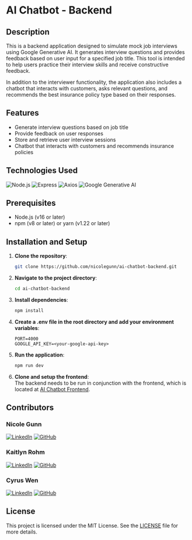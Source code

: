 # AI Chatbot - Backend

## Description

This is a backend application designed to simulate mock job interviews using Google Generative AI. It generates interview questions and provides feedback based on user input for a specified job title. This tool is intended to help users practice their interview skills and receive constructive feedback.

In addition to the interviewer functionality, the application also includes a chatbot that interacts with customers, asks relevant questions, and recommends the best insurance policy type based on their responses.

## Features

- Generate interview questions based on job title
- Provide feedback on user responses
- Store and retrieve user interview sessions
- Chatbot that interacts with customers and recommends insurance policies

## Technologies Used

![Node.js](https://img.shields.io/badge/Node.js-339933?style=for-the-badge&logo=nodedotjs&logoColor=white)
![Express](https://img.shields.io/badge/Express-000000?style=for-the-badge&logo=express&logoColor=white)
![Axios](https://img.shields.io/badge/Axios-5A29E4?style=for-the-badge&logo=axios&logoColor=white)
![Google Generative AI](https://img.shields.io/badge/Google%20Generative%20AI-4285F4?style=for-the-badge&logo=google&logoColor=white)

## Prerequisites

- Node.js (v16 or later)
- npm (v8 or later) or yarn (v1.22 or later)

## Installation and Setup

1. **Clone the repository**:
   ```sh
   git clone https://github.com/nicolegunn/ai-chatbot-backend.git
   ```
2. **Navigate to the project directory**:
   ```sh
   cd ai-chatbot-backend
   ```
3. **Install dependencies**:
   ```sh
   npm install
   ```
4. **Create a .env file in the root directory and add your environment variables**:
   ```env
   PORT=4000
   GOOGLE_API_KEY=<your-google-api-key>
   ```
5. **Run the application**:
   ```sh
   npm run dev
   ```
6. **Clone and setup the frontend**:  
   The backend needs to be run in conjunction with the frontend, which is located at [AI Chatbot Frontend](https://github.com/cyy963/ai-chatbot-frontend.git).

## Contributors

### **Nicole Gunn**

[![LinkedIn](https://img.shields.io/badge/LinkedIn-0A66C2?style=for-the-badge&logo=linkedin&logoColor=white)](https://www.linkedin.com/in/nicole-gunn-a582ba23b/)
[![GitHub](https://img.shields.io/badge/GitHub-181717?style=for-the-badge&logo=github&logoColor=white)](https://github.com/nicolegunn)

### **Kaitlyn Rohm**

[![LinkedIn](https://img.shields.io/badge/LinkedIn-0A66C2?style=for-the-badge&logo=linkedin&logoColor=white)](https://www.linkedin.com/in/kaitlyn-rohm-083612307/)
[![GitHub](https://img.shields.io/badge/GitHub-181717?style=for-the-badge&logo=github&logoColor=white)](https://github.com/kaitlynrohm)

### **Cyrus Wen**

[![LinkedIn](https://img.shields.io/badge/LinkedIn-0A66C2?style=for-the-badge&logo=linkedin&logoColor=white)](https://www.linkedin.com/in/cyrus-wen/)
[![GitHub](https://img.shields.io/badge/GitHub-181717?style=for-the-badge&logo=github&logoColor=white)](https://github.com/cyy963)

## License

This project is licensed under the MIT License. See the [LICENSE](LICENSE) file for more details.
